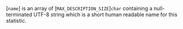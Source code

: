 [`name`] is an array of [`MAX_DESCRIPTION_SIZE`]`char`
containing a null-terminated UTF-8 string which is a short human
readable name for this statistic.